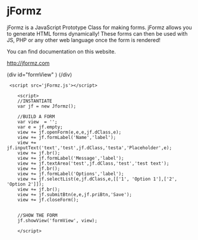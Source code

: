 # jFormz
<p>jFormz is a JavaScript Prototype Class for making forms.  jFormz allows you to generate HTML forms dynamically! These forms can then be used with JS, PHP or any other web language once the form is rendered!</p>


You can find documentation on this website.

http://jformz.com

 &lang;div id="formView" &rang; &lang;/div&rang;
        
     <script src='jFormz.js'></script>
        
        <script>
        //INSTANTIATE
        var jf = new Jformz();
        
        //BUILD A FORM
        var view  = '';
        var e = jf.empty;    
        view += jf.openForm(e,e,e,jf.dClass,e);
        view += jf.formLabel('Name','label'); 
        view += jf.inputText('text','test',jf.dClass,'testa','Placeholder',e);
        view += jf.br();
        view += jf.formLabel('Message','label'); 
        view += jf.textArea('test',jf.dClass,'test','test text');
        view += jf.br();
        view += jf.formLabel('Options','label'); 
        view += jf.selectList(e,jf.dClass,e,[['1', 'Option 1'],['2', 'Option 2']]);
        view += jf.br();
        view += jf.submitBtn(e,e,jf.priBtn,'Save');
        view += jf.closeForm();
        

        //SHOW THE FORM
        jf.showView('formView', view);
        
        </script>



